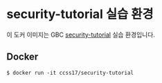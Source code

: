# security-tutorial 실습 환경 

이 도커 이미지는 GBC [security-tutorial](https://github.com/ccss17/security-tutorial) 실습 환경입니다.

## Docker

```shell
$ docker run -it ccss17/security-tutorial
```